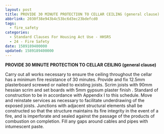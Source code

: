 ```yaml
---
layout: post
title: PROVIDE 30 MINUTE PROTECTION TO CELLAR CEILING (general clause)
abbrlink: 2030f38e943b4c53bc6d3ec23bdefcd0
tags:
  - fire_safety
categories:
  - Standard Clauses For Housing Act Use - HHSRS
  - 24 - Fire Safety
date: 1589189400000
updated: 1589189400000
---
```


**PROVIDE 30 MINUTE PROTECTION TO CELLAR CEILING (general clause)**

Carry out all works necessary to ensure the ceiling throughout the cellar has a minimum fire resistance of 30 minutes. Provide and fix 12.5mm plasterboard screwed or nailed to existing joists. Scrim joists with 90mm hessian scrim and set boards with 5mm gypsum plaster finish . Standard of construction to be in accordance with Appendix I to this schedule. Move and reinstate services as necessary to facilitate underdrawing of the exposed joists. Junctions with adjacent structural elements shall be constructed so that the structure maintains its fire integrity in the event of a fire, and is imperforate and sealed against the passage of the products of combustion on completion. Fill any gaps around cables and pipes with intumescent paste.
